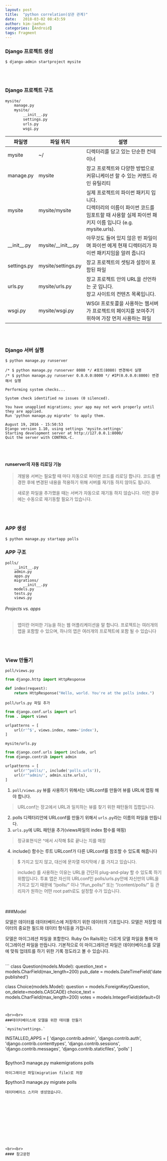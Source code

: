 ```yaml
---
layout: post
title:  "python correlation(상관 관계)"
date:   2018-03-02 08:43:59
author: kim-jaehun
categories: [Android]
tags: Fragment
---
```



### Django 프로젝트 생성

```
$ django-admin startproject mysite
```
<br><br>
### Django 프로젝트 구조
```xml
mysite/
    manage.py
    mysite/
        __init__.py
        settings.py
        urls.py
        wsgi.py
```

<table>
  <thead>
    <tr>
      <th>파일명</th>
      <th>파일 위치</th>
      <th>설명</th>
    </tr>
  </thead>
  <tbody>
    <tr>
      <td>mysite</td>
      <td>~/</td>
      <td>디렉터리를 담고 있는 단순한 컨테이너</td>
    </tr>
    <tr>
      <td>manage.py</td>
      <td>mysite</td>
      <td>장고 프로젝트와 다양한 방법으로 커뮤니케이션 할 수 있는 커맨드 라인 유틸리티</td>
    </tr>
    <tr>
      <td>mysite</td>
      <td>mysite/mysite</td>
      <td>실제 프로젝트의 파이썬 패키지 입니다. <br>디렉터리의 이름이 파이썬 코드를 임포트할 때 사용할 실제 파이썬 패키지 이름 입니다 (e.g. mysite.urls).</td>
    </tr>
    <tr>
      <td>__init__.py</td>
      <td>mysite/__init__.py</td>
      <td>아무것도 들어 있지 않은 빈 파일이며 파이썬 에게 현재 디렉터리가 파이썬 패키지임을 알려 줍니다</td>
    </tr>
    <tr>
      <td>settings.py</td>
      <td>mysite/settings.py</td>
      <td>장고 프로젝트의 셋팅과 설정이 포함된 파일</td>
    </tr>
    <tr>
      <td>urls.py</td>
      <td>mysite/urls.py</td>
      <td>장고 프로젝트 안의 URL을 선언하는 곳 입니다.<br> 장고 사이트의 컨텐츠 목록입니다.</td>
    </tr>
    <tr>
      <td>wsgi.py</td>
      <td>mysite/wsgi.py</td>
      <td>WSGI 프로토콜을 사용하는 웹서버가 프로젝트의 페이지를 보여주기 위하여 가장 먼저 사용하는 파일</td>
    </tr>
  </tbody>
</table>

<br><br>
### Django 서버 실행
```
$ python manage.py runserver

/* $ python manage.py runserver 8080 */ #포트(8080) 변경해서 실행
/* $ python manage.py runserver 0.0.0.0:8000 */ #IP(0.0.0.0:8000) 변경해서 실행
```

```
Performing system checks...

System check identified no issues (0 silenced).

You have unapplied migrations; your app may not work properly until they are applied.
Run 'python manage.py migrate' to apply them.

August 19, 2016 - 15:50:53
Django version 1.10, using settings 'mysite.settings'
Starting development server at http://127.0.0.1:8000/
Quit the server with CONTROL-C.
```

<br><br>
#### runserver의 자동 리로딩 기능

>개발용 서버는 필요할 때 마다 자동으로 파이썬 코드를 리로딩 합니다. 코드를 변경한 후에 변경된 내용을 적용하기 위해 서버를 재기동 하지 않아도 됩니다.

>새로운 파일을 추가했을 때는 서버가 자동으로 재기동 하지 않습니다. 이런 경우에는 수동으로 재기동할 필요가 있습니다.


<br><br>
### APP 생성
```
$ python manage.py startapp polls
```

### APP 구조
```
polls/
    __init__.py
    admin.py
    apps.py
    migrations/
        __init__.py
    models.py
    tests.py
    views.py
```


###### Projects vs. apps

>앱이란 어떠한 기능을 하는 웹 어플리케이션을 말 합니다. 프로젝트는 여러개의 앱을 포함할 수 있으며, 하나의 앱은 여러개의 프로젝트에 포함 될 수 있습니다


<br><br>
### View 만들기


`poll/views.py`
```python
from django.http import HttpResponse

def index(request):
    return HttpResponse("Hello, world. You're at the polls index.")
```

`poll/urls.py 파일 추가`
```python
from django.conf.urls import url
from . import views

urlpatterns = [
    url(r'^$', views.index, name='index'),
]
```

`mysite/urls.py`
```python
from django.conf.urls import include, url
from django.contrib import admin

urlpatterns = [
    url(r'^polls/', include('polls.urls')),
    url(r'^admin/', admin.site.urls),
]
```
1. `poll/views.py` 뷰를 사용하기 위해서는 URLconf를 만들어 뷰를 URL에 맵핑 해야 합니다.

> URLconf는 장고에서 URL과 일치하는 뷰를 찾기 위한 패턴들의 집합입니다.

2. polls 디렉터리안에 URLconf를 만들기 위해서 `urls.py`라는 이름의 파일을 만듭니다.
3. `urls.py`에 URL 패턴을 추가(views파일의 index 함수를 매핑)
> 정규표현식은 ^에서 시작해 $로 끝나는 지를 매칭

4. include() 함수는 루트 URLconf가 다른 URLconf를 참조할 수 있도록 해줍니다
>  $ 가지고 있지 않고, 대신에 문자열 마지막에 / 를 가지고 있습니다.

> include() 를 사용하는 이유는 URL을 간단히 plug-and-play 할 수 있도록 하기 위함입니다. 투표 앱은 자신의 URLconf인 polls/urls.py안에 자신만의 URL을 가지고 있기 때문에 “/polls/” 이나 “/fun_polls/” 또는 “/content/polls/” 등 관리자가 원하는 어떤 root path로도 설정할 수가 있습니다.


<br><br>
###Model

모델은 데이터를 데이터베이스에 저장하기 위한 데이터의 기초입니다. 모델은 저장할 데이터의 중요한 필드와 데이터 형식등을 가집니다.

모델은 마이그레션 파일을 포함한다. Ruby On Rails와는 다르게 모델 파일을 통해 마이그레이션 파일을 만듭니다. 기본적으로 이 마이그레이션 파일은 데이터베이스를 모델에
 맞춰 업데트를 하기 위한 기록 정도라고 볼 수 있습니다.

<br>
```
class Question(models.Model):
    question_text = models.CharField(max_length=200)
    pub_date = models.DateTimeField('date published')


class Choice(models.Model):
    question = models.ForeignKey(Question, on_delete=models.CASCADE)
    choice_text = models.CharField(max_length=200)
    votes = models.IntegerField(default=0)
```


<br><br>
###데이터베이스에 모델을 위한 테이블 만들기

`mysite/settings.`

```
INSTALLED_APPS = [
    'django.contrib.admin',
    'django.contrib.auth',
    'django.contrib.contenttypes',
    'django.contrib.sessions',
    'django.contrib.messages',
    'django.contrib.staticfiles',
    'polls'
]
```

```
$python3 manage.py makemigrations polls
```
마이그레이션 파일(migration file)로 저장
```
$python3 manage.py migrate polls
```
데이터베이스 스키마 생성었습니다.












<br><br>
#### 참고문헌
